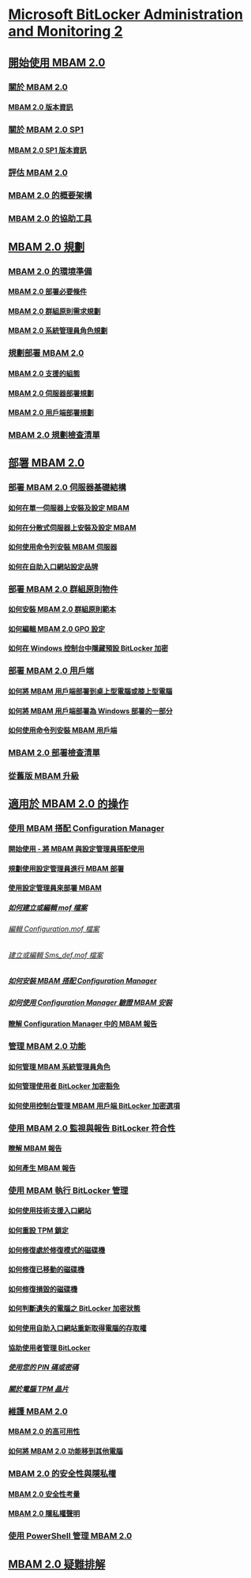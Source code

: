 # [Microsoft BitLocker Administration and Monitoring 2](index.md)
## [開始使用 MBAM 2.0](getting-started-with-mbam-20-mbam-2.md)
### [關於 MBAM 2.0](about-mbam-20-mbam-2.md)
#### [MBAM 2.0 版本資訊](release-notes-for-mbam-20-mbam-2.md)
### [關於 MBAM 2.0 SP1](about-mbam-20-sp1.md)
#### [MBAM 2.0 SP1 版本資訊](release-notes-for-mbam-20-sp1.md)
### [評估 MBAM 2.0](evaluating-mbam-20-mbam-2.md)
### [MBAM 2.0 的概要架構](high-level-architecture-for-mbam-20-mbam-2.md)
### [MBAM 2.0 的協助工具](accessibility-for-mbam-20-mbam-2.md)
## [MBAM 2.0 規劃](planning-for-mbam-20-mbam-2.md)
### [MBAM 2.0 的環境準備](preparing-your-environment-for-mbam-20-mbam-2.md)
#### [MBAM 2.0 部署必要條件](mbam-20-deployment-prerequisites-mbam-2.md)
#### [MBAM 2.0 群組原則需求規劃](planning-for-mbam-20-group-policy-requirements-mbam-2.md)
#### [MBAM 2.0 系統管理員角色規劃](planning-for-mbam-20-administrator-roles-mbam-2.md)
### [規劃部署 MBAM 2.0](planning-to-deploy-mbam-20-mbam-2.md)
#### [MBAM 2.0 支援的組態](mbam-20-supported-configurations-mbam-2.md)
#### [MBAM 2.0 伺服器部署規劃](planning-for-mbam-20-server-deployment-mbam-2.md)
#### [MBAM 2.0 用戶端部署規劃](planning-for-mbam-20-client-deployment-mbam-2.md)
### [MBAM 2.0 規劃檢查清單](mbam-20-planning-checklist-mbam-2.md)
## [部署 MBAM 2.0](deploying-mbam-20-mbam-2.md)
### [部署 MBAM 2.0 伺服器基礎結構](deploying-the-mbam-20-server-infrastructure-mbam-2.md)
#### [如何在單一伺服器上安裝及設定 MBAM](how-to-install-and-configure-mbam-on-a-single-server-mbam-2.md)
#### [如何在分散式伺服器上安裝及設定 MBAM](how-to-install-and-configure-mbam-on-distributed-servers-mbam-2.md)
#### [如何使用命令列安裝 MBAM 伺服器](how-to-use-a-command-line-to-install-the-mbam-server.md)
#### [如何在自助入口網站設定品牌](how-to-brand-the-self-service-portal.md)
### [部署 MBAM 2.0 群組原則物件](deploying-mbam-20-group-policy-objects-mbam-2.md)
#### [如何安裝 MBAM 2.0 群組原則範本](how-to-install-the-mbam-20-group-policy-template-mbam-2.md)
#### [如何編輯 MBAM 2.0 GPO 設定](how-to-edit-mbam-20-gpo-settings-mbam-2.md)
#### [如何在 Windows 控制台中隱藏預設 BitLocker 加密](how-to-hide-default-bitlocker-encryption-in-the-windows-control-panel-mbam-2.md)
### [部署 MBAM 2.0 用戶端](deploying-the-mbam-20-client-mbam-2.md)
#### [如何將 MBAM 用戶端部署到桌上型電腦或膝上型電腦](how-to-deploy-the-mbam-client-to-desktop-or-laptop-computers-mbam-2.md)
#### [如何將 MBAM 用戶端部署為 Windows 部署的一部分](how-to-deploy-the-mbam-client-as-part-of-a-windows-deployment-mbam-2.md)
#### [如何使用命令列安裝 MBAM 用戶端](how-to-use-a-command-line-to-install-the-mbam-client.md)
### [MBAM 2.0 部署檢查清單](mbam-20-deployment-checklist-mbam-2.md)
### [從舊版 MBAM 升級](upgrading-from-previous-versions-of-mbam.md)
## [適用於 MBAM 2.0 的操作](operations-for-mbam-20-mbam-2.md)
### [使用 MBAM 搭配 Configuration Manager](using-mbam-with-configuration-manager.md)
#### [開始使用 - 將 MBAM 與設定管理員搭配使用](getting-started---using-mbam-with-configuration-manager.md)
#### [規劃使用設定管理員進行 MBAM 部署](planning-to-deploy-mbam-with-configuration-manager-2.md)
#### [使用設定管理員來部署 MBAM](deploying-mbam-with-configuration-manager-mbam2.md)
##### [如何建立或編輯 mof 檔案](how-to-create-or-edit-the-mof-files.md)
###### [編輯 Configuration.mof 檔案](edit-the-configurationmof-file.md)
###### [建立或編輯 Sms_def.mof 檔案](create-or-edit-the-sms-defmof-file.md)
##### [如何安裝 MBAM 搭配 Configuration Manager](how-to-install-mbam-with-configuration-manager.md)
##### [如何使用 Configuration Manager 驗證 MBAM 安裝](how-to-validate-the-mbam-installation-with-configuration-manager.md)
#### [瞭解 Configuration Manager 中的 MBAM 報告](understanding-mbam-reports-in-configuration-manager.md)
### [管理 MBAM 2.0 功能](administering-mbam-20-features-mbam-2.md)
#### [如何管理 MBAM 系統管理員角色](how-to-manage-mbam-administrator-roles-mbam-2.md)
#### [如何管理使用者 BitLocker 加密豁免](how-to-manage-user-bitlocker-encryption-exemptions-mbam-2.md)
#### [如何使用控制台管理 MBAM 用戶端 BitLocker 加密選項](how-to-manage-mbam-client-bitlocker-encryption-options-by-using-the-control-panel-mbam-2.md)
### [使用 MBAM 2.0 監視與報告 BitLocker 符合性](monitoring-and-reporting-bitlocker-compliance-with-mbam-20-mbam-2.md)
#### [瞭解 MBAM 報告](understanding-mbam-reports-mbam-2.md)
#### [如何產生 MBAM 報告](how-to-generate-mbam-reports-mbam-2.md)
### [使用 MBAM 執行 BitLocker 管理](performing-bitlocker-management-with-mbam-mbam-2.md)
#### [如何使用技術支援入口網站](how-to-use-the-help-desk-portal.md)
#### [如何重設 TPM 鎖定](how-to-reset-a-tpm-lockout-mbam-2.md)
#### [如何修復處於修復模式的磁碟機](how-to-recover-a-drive-in-recovery-mode-mbam-2.md)
#### [如何修復已移動的磁碟機](how-to-recover-a-moved-drive-mbam-2.md)
#### [如何修復損毀的磁碟機](how-to-recover-a-corrupted-drive-mbam-2.md)
#### [如何判斷遺失的電腦之 BitLocker 加密狀態](how-to-determine-bitlocker-encryption-state-of-lost-computers-mbam-2.md)
#### [如何使用自助入口網站重新取得電腦的存取權](how-to-use-the-self-service-portal-to-regain-access-to-a-computer.md)
#### [協助使用者管理 BitLocker](helping-end-users-manage-bitlocker.md)
##### [使用您的 PIN 碼或密碼](using-your-pin-or-password.md)
##### [關於電腦 TPM 晶片](about-the-computer-tpm-chip.md)
### [維護 MBAM 2.0](maintaining-mbam-20-mbam-2.md)
#### [MBAM 2.0 的高可用性](high-availability-for-mbam-20-mbam-2.md)
#### [如何將 MBAM 2.0 功能移到其他電腦](how-to-move-mbam-20-features-to-another-computer-mbam-2.md)
### [MBAM 2.0 的安全性與隱私權](security-and-privacy-for-mbam-20-mbam-2.md)
#### [MBAM 2.0 安全性考量](mbam-20-security-considerations-mbam-2.md)
#### [MBAM 2.0 隱私權聲明](mbam-20-privacy-statement-mbam-2.md)
### [使用 PowerShell 管理 MBAM 2.0](administering-mbam-20-using-powershell-mbam-2.md)
## [MBAM 2.0 疑難排解](troubleshooting-mbam-20-mbam-2.md)

